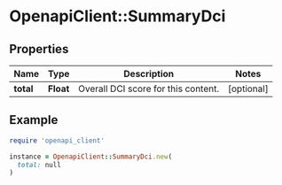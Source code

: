 # OpenapiClient::SummaryDci

## Properties

| Name | Type | Description | Notes |
| ---- | ---- | ----------- | ----- |
| **total** | **Float** | Overall DCI score for this content. | [optional] |

## Example

```ruby
require 'openapi_client'

instance = OpenapiClient::SummaryDci.new(
  total: null
)
```

